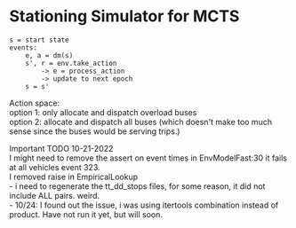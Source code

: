 # Stationing Simulator for MCTS

```
s = start state
events:
    e, a = dm(s)
    s', r = env.take_action
        -> e = process_action
        -> update to next epoch  
    s = s'  
```

Action space:  
option 1: only allocate and dispatch overload buses  
option 2: allocate and dispatch all buses (which doesn't make too much sense since the buses would be serving trips.)  


Important TODO 10-21-2022  
I might need to remove the assert on event times in EnvModelFast:30 it fails at all vehicles event 323.  
I removed raise in EmpiricalLookup  
    - i need to regenerate the tt_dd_stops files, for some reason, it did not include ALL pairs. weird.  
    - 10/24: I found out the issue, i was using itertools combination instead of product. Have not run it yet, but will soon.  